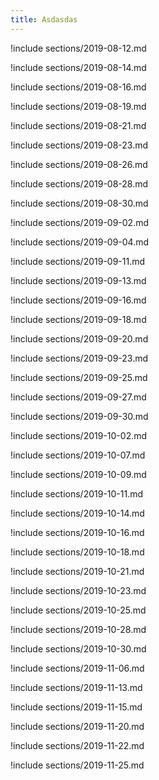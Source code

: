 ```yaml
---
title: Asdasdas
---
```


!include sections/2019-08-12.md

!include sections/2019-08-14.md

!include sections/2019-08-16.md

!include sections/2019-08-19.md

!include sections/2019-08-21.md

!include sections/2019-08-23.md

!include sections/2019-08-26.md

!include sections/2019-08-28.md

!include sections/2019-08-30.md

!include sections/2019-09-02.md

!include sections/2019-09-04.md

!include sections/2019-09-11.md

!include sections/2019-09-13.md

!include sections/2019-09-16.md

!include sections/2019-09-18.md

!include sections/2019-09-20.md

!include sections/2019-09-23.md

!include sections/2019-09-25.md

!include sections/2019-09-27.md

!include sections/2019-09-30.md

!include sections/2019-10-02.md

!include sections/2019-10-07.md

!include sections/2019-10-09.md

!include sections/2019-10-11.md

!include sections/2019-10-14.md

!include sections/2019-10-16.md

!include sections/2019-10-18.md

!include sections/2019-10-21.md

!include sections/2019-10-23.md

!include sections/2019-10-25.md

!include sections/2019-10-28.md

!include sections/2019-10-30.md

!include sections/2019-11-06.md

!include sections/2019-11-13.md

!include sections/2019-11-15.md

<!--!include sections/2019-11-18.md-->

!include sections/2019-11-20.md

!include sections/2019-11-22.md

!include sections/2019-11-25.md

